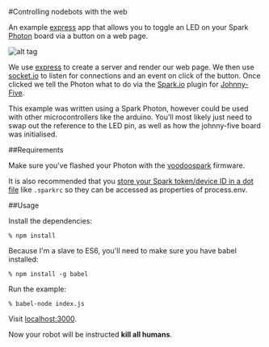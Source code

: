 #Controlling nodebots with the web

An example [express](http://expressjs.com/ "express") app that allows you to toggle an LED on your
Spark [Photon](https://store.particle.io/ "Get a Photon!") board via a button on a web page.  

![alt tag](https://github.com/chrisbuttery/nodebot-with-express-and-spark-io/blob/master/photon.png)

We use [express](http://expressjs.com/ "express") to create a server and render our web page. We
then use [socket.io](http://socket.io/ "socket.io") to listen for connections and an event on click
of the button. Once clicked we tell the Photon what to do via the [Spark.io](https://github.com/rwaldron/spark-io "Spark.io plugin for Johnny-Five") plugin for [Johnny-Five]("https://github.com/rwaldron/johnny-five" "Johnny-Five").

This example was written using a Spark Photon, however could be used with other microcontrollers like the arduino. You'll most likely just need to swap out the reference to the LED pin, as well as how the johnny-five board was initialised.

##Requirements

Make sure you've flashed your Photon with the [voodoospark](https://github.com/voodootikigod/voodoospark "voodoospark") firmware.

It is also recommended that you [store your Spark token/device ID in a dot file](https://github.com/rwaldron/spark-io#getting-started) like `.sparkrc` so they can be accessed as properties of process.env.

##Usage

Install the dependencies:

```
% npm install
```

Because I'm a slave to ES6, you'll need to make sure you have
babel installed:

```
% npm install -g babel
```

Run the example:

```
% babel-node index.js
```

Visit [localhost:3000](http://localhost:3000).

Now your robot will be instructed **kill all humans**.
